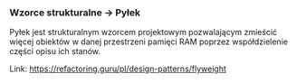 ### Wzorce strukturalne -> Pyłek

Pyłek jest strukturalnym wzorcem projektowym pozwalającym zmieścić więcej obiektów w danej przestrzeni pamięci RAM poprzez współdzielenie części opisu ich stanów.

Link: https://refactoring.guru/pl/design-patterns/flyweight